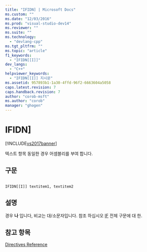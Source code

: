 ```yaml
---
title: "IFIDN] | Microsoft Docs"
ms.custom: ""
ms.date: "12/03/2016"
ms.prod: "visual-studio-dev14"
ms.reviewer: ""
ms.suite: ""
ms.technology: 
  - "devlang-cpp"
ms.tgt_pltfrm: ""
ms.topic: "article"
f1_keywords: 
  - "IFIDN[[I]]"
dev_langs: 
  - "C++"
helpviewer_keywords: 
  - "IFIDN[[I]] 지시문"
ms.assetid: 957893b1-1a30-4ffd-96f2-6663604a5058
caps.latest.revision: 7
caps.handback.revision: 7
author: "corob-msft"
ms.author: "corob"
manager: "ghogen"
---
```

# IFIDN]
[!INCLUDE[vs2017banner](../../assembler/inline/includes/vs2017banner.md)]

텍스트 항목 동일한 경우 어셈블리를 부여 합니다.  
  
## 구문  
  
```  
  
IFIDN[[I]] textitem1, textitem2  
```  
  
## 설명  
 경우  **나** 입니다, 비교는 대\/소문자입니다.  참조 하십시오  [IF](../../assembler/masm/if-masm.md) 전체 구문에 대 한.  
  
## 참고 항목  
 [Directives Reference](../../assembler/masm/directives-reference.md)